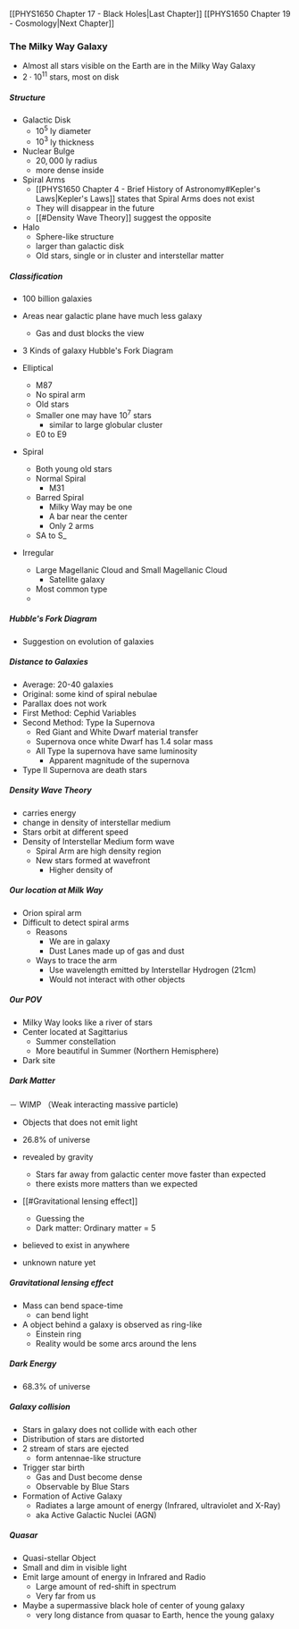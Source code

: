 
[[PHYS1650 Chapter 17 - Black Holes|Last Chapter]]  [[PHYS1650 Chapter 19 - Cosmology|Next Chapter]]

### The Milky Way Galaxy

- Almost all stars visible on the Earth are in the Milky Way Galaxy
- $2\cdot 10^{11}$ stars, most on disk

##### Structure
- Galactic Disk
	- $10^5$ ly diameter
	- $10^3$ ly thickness
- Nuclear Bulge
	- $20,000$ ly radius
	- more dense inside
- Spiral Arms
	- [[PHYS1650 Chapter 4 - Brief History of Astronomy#Kepler's Laws|Kepler's Laws]] states that Spiral Arms does not exist
	- They will disappear in the future
	- [[#Density Wave Theory]] suggest the opposite
- Halo
	- Sphere-like structure
	- larger than galactic disk
	- Old stars, single or in cluster and interstellar matter

##### Classification
- 100 billion galaxies
- Areas near galactic plane have much less galaxy
	- Gas and dust blocks the view


- 3 Kinds of galaxy  Hubble's Fork Diagram
- Elliptical
	- M87
	- No spiral arm
	- Old stars
	- Smaller one may have $10^7$ stars
		- similar to large globular cluster
	- E0 to E9
- Spiral
	- Both young old stars
	- Normal Spiral
		- M31
	- Barred Spiral
		- Milky Way may be one
		- A bar near the center
		- Only 2 arms
	- SA to S_
- Irregular
	- Large Magellanic Cloud and Small Magellanic Cloud
		- Satellite galaxy
	- Most common type
	- 

##### Hubble's Fork Diagram
- Suggestion on evolution of galaxies


##### Distance to Galaxies
- Average: 20-40 galaxies
- Original: some kind of spiral nebulae
- Parallax does not work
- First Method: Cephid Variables
- Second Method: Type Ia Supernova
	- Red Giant and White Dwarf material transfer
	- Supernova once white Dwarf has 1.4 solar mass
	- All Type Ia supernova have same luminosity
		- Apparent magnitude of the supernova
- Type II Supernova are death stars


##### Density Wave Theory
- carries energy
- change in density of interstellar medium
- Stars orbit at different speed
- Density of Interstellar Medium form wave
	- Spiral Arm are high density region
	- New stars formed at wavefront
		- Higher density of 


##### Our location at Milk Way
- Orion spiral arm
- Difficult to detect spiral arms
	- Reasons
		- We are in galaxy
		- Dust Lanes made up of gas and dust
	- Ways to trace the arm
		- Use wavelength emitted by Interstellar Hydrogen (21cm)
		- Would not interact with other objects


##### Our POV
- Milky Way looks like a river of stars
- Center located at Sagittarius
	- Summer constellation
	- More beautiful in Summer (Northern Hemisphere)
- Dark site



##### Dark Matter
－ WIMP （Weak interacting massive particle)
- Objects that does not emit light
- 26.8% of universe
- revealed by gravity
	- Stars far away from galactic center move faster than expected
	- there exists more matters than we expected
- [[#Gravitational lensing effect]]
	- Guessing the 
	- Dark matter: Ordinary matter = 5

- believed to exist in anywhere
- unknown nature yet

##### Gravitational lensing effect
- Mass can bend space-time
	- can bend light
- A object behind a galaxy is observed as ring-like
	- Einstein ring
	- Reality would be some arcs around the lens



##### Dark Energy
- 68.3% of universe




##### Galaxy collision
- Stars in galaxy does not collide with each other
- Distribution of stars are distorted
- 2 stream of stars are ejected
	- form antennae-like structure
- Trigger star birth
	- Gas and Dust become dense
	- Observable by Blue Stars
- Formation of Active Galaxy
	- Radiates a large amount of energy (Infrared, ultraviolet and X-Ray)
	- aka Active Galactic Nuclei (AGN)


##### Quasar
- Quasi-stellar Object
- Small and dim in visible light
- Emit large amount of energy in Infrared and Radio
	- Large amount of red-shift in spectrum
	- Very far from us
- Maybe a supermassive black hole of center of young galaxy
	- very long distance from quasar to Earth, hence the young galaxy